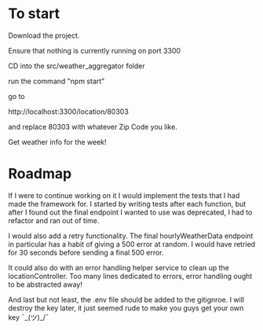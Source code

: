 # To start

Download the project. 

Ensure that nothing is currently running on port 3300

CD into the src/weather_aggregator folder

run the command "npm start"

go to 

http://localhost:3300/location/80303

and replace 80303 with whatever Zip Code you like.

Get weather info for the week!

# Roadmap
If I were to continue working on it I would implement the tests that I had made the framework for. I started by writing tests after each function, but after I found out the final endpoint I wanted to use was deprecated, I had to refactor and ran out of time.

I would also add a retry functionality. The final hourlyWeatherData endpoint in particular has a habit of giving a 500 error at random. I would have retried for 30 seconds before sending a final 500 error.

It could also do with an error handling helper service to clean up the locationController. Too many lines dedicated to errors, error handling ought to be abstracted away!

And last but not least, the .env file should be added to the gitignroe. I will destroy the key later, it just seemed rude to make you guys get your own key ¯\_(ツ)_/¯
